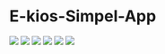 # E-kios-Simpel-App


<img src="image/1.jpg" />
<img src="image/2.jpg" />
<img src="image/3.jpg" />
<img src="image/4.jpg" />
<img src="image/5.jpg" />
<img src="image/6.jpg" />
